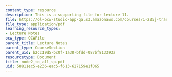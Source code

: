 ```yaml
---
content_type: resource
description: This is a supporting file for lecture 11.
file: https://ol-ocw-studio-app-qa.s3.amazonaws.com/courses/1-225j-transportation-flow-systems-fall-2002/58811ec5e236eac5f613627159e1f065_node2_to_all_sp.pdf
file_type: application/pdf
learning_resource_types:
- Lecture Notes
ocw_type: OCWFile
parent_title: Lecture Notes
parent_type: CourseSection
parent_uid: b2cc19d5-bc0f-1a38-bfdd-087bf813393a
resourcetype: Document
title: node2_to_all_sp.pdf
uid: 58811ec5-e236-eac5-f613-627159e1f065
---
```

